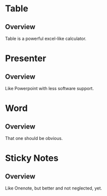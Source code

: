 # Table
## Overview
Table is a powerful excel-like calculator.
# Presenter
## Overview
Like Powerpoint with less software support.
# Word
## Overview
That one should be obvious.
# Sticky Notes
## Overview
Like Onenote, but better and not neglected, yet.
